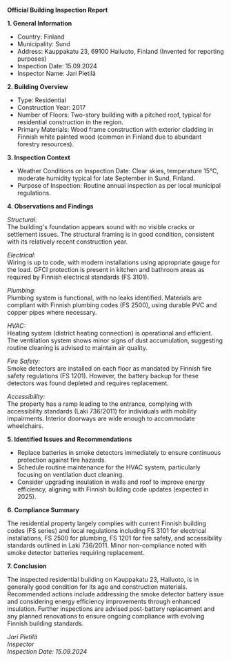**Official Building Inspection Report**

**1. General Information**

- Country: Finland
- Municipality: Sund
- Address: Kauppakatu 23, 69100 Hailuoto, Finland (Invented for reporting purposes)
- Inspection Date: 15.09.2024
- Inspector Name: Jari Pietilä

**2. Building Overview**

- Type: Residential
- Construction Year: 2017
- Number of Floors: Two-story building with a pitched roof, typical for residential construction in the region.
- Primary Materials: Wood frame construction with exterior cladding in Finnish white painted wood (common in Finland due to abundant forestry resources).

**3. Inspection Context**

- Weather Conditions on Inspection Date: Clear skies, temperature 15°C, moderate humidity typical for late September in Sund, Finland.
- Purpose of Inspection: Routine annual inspection as per local municipal regulations.

**4. Observations and Findings**

*Structural:*  
The building's foundation appears sound with no visible cracks or settlement issues. The structural framing is in good condition, consistent with its relatively recent construction year.

*Electrical:*  
Wiring is up to code, with modern installations using appropriate gauge for the load. GFCI protection is present in kitchen and bathroom areas as required by Finnish electrical standards (FS 3101).

*Plumbing:*  
Plumbing system is functional, with no leaks identified. Materials are compliant with Finnish plumbing codes (FS 2500), using durable PVC and copper pipes where necessary.

*HVAC:*  
Heating system (district heating connection) is operational and efficient. The ventilation system shows minor signs of dust accumulation, suggesting routine cleaning is advised to maintain air quality.

*Fire Safety:*  
Smoke detectors are installed on each floor as mandated by Finnish fire safety regulations (FS 1201). However, the battery backup for these detectors was found depleted and requires replacement.

*Accessibility:*  
The property has a ramp leading to the entrance, complying with accessibility standards (Laki 736/2011) for individuals with mobility impairments. Interior doorways are wide enough to accommodate wheelchairs.

**5. Identified Issues and Recommendations**

- Replace batteries in smoke detectors immediately to ensure continuous protection against fire hazards.
- Schedule routine maintenance for the HVAC system, particularly focusing on ventilation duct cleaning.
- Consider upgrading insulation in walls and roof to improve energy efficiency, aligning with Finnish building code updates (expected in 2025).

**6. Compliance Summary**

The residential property largely complies with current Finnish building codes (FS series) and local regulations including FS 3101 for electrical installations, FS 2500 for plumbing, FS 1201 for fire safety, and accessibility standards outlined in Laki 736/2011. Minor non-compliance noted with smoke detector batteries requiring replacement.

**7. Conclusion**

The inspected residential building on Kauppakatu 23, Hailuoto, is in generally good condition for its age and construction materials. Recommended actions include addressing the smoke detector battery issue and considering energy efficiency improvements through enhanced insulation. Further inspections are advised post-battery replacement and any planned renovations to ensure ongoing compliance with evolving Finnish building standards.

_Jari Pietilä_  
_Inspector_  
_Inspection Date: 15.09.2024_